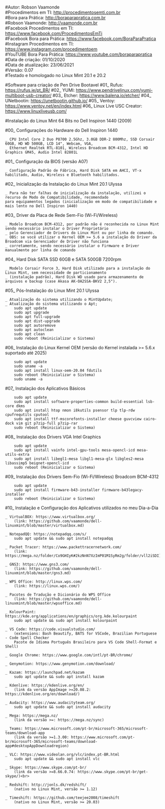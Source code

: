 #Autor: Robson Vaamonde<br>
#Procedimentos em TI: http://procedimentosemti.com.br<br>
#Bora para Prática: http://boraparapratica.com.br<br>
#Robson Vaamonde: http://vaamonde.com.br<br>
#Facebook Procedimentos em TI: https://www.facebook.com/ProcedimentosEmTi<br>
#Facebook Bora para Prática: https://www.facebook.com/BoraParaPratica<br>
#Instagram Procedimentos em TI: https://www.instagram.com/procedimentoem<br>
#YouTUBE Bora Para Prática: https://www.youtube.com/boraparapratica<br>
#Data de criação: 01/10/2020<br>
#Data de atualização: 23/06/2021<br>
#Versão: 0.07<br>
#Testado e homologado no Linux Mint 20.1 e 20.2

#Software para criação de Pen Drive Bootavel
#01_ Rufus: https://rufus.ie/pt_BR/
#02_ YUMI: https://www.pendrivelinux.com/yumi-multiboot-usb-creator/
#03_ Etcher: https://www.balena.io/etcher/
#04_ UNetbootin: https://unetbootin.github.io/
#05_ Ventoy: https://www.ventoy.net/en/index.html
#06_ Linux Live USC Creator: https://www.linuxliveusb.com/

#Instalação do Linux Mint 64 Bits no Dell Inspiron 1440 (2009)

#00_ Configurações do Hardware do Dell Inspiron 1440<br>

	_ CPU Intel Core 2 Duo P8700 2.5Ghz, 3.0GB DDR-2 800Mhz, SSD Corsair 60GB, HD WD 500GB, LCD 14", Webcam, VGA, 
	_ Ethernet Realtek RTL-8101, Wireless Broadcom BCM-4312, Intel HD Graphics GM45, Audio Intel 82801L

#01_ Configuração da BIOS (versão A07)<br>

	_ Configuração Padrão de Fábrica, Hard Disk SATA em AHCI, VT-x habilitado, Audio, Wireless e Bluetooth habilitados.
	
#02_ Inicialização da Instalação do Linux Mint 20.1 Ulyssa<br>

	_ Para não ter falhas de inicialização da instalação, utilizei o recurso de Modo de Compatibilidade, recomendado 
	para equipamentos legados (inicialização em modo de compatibilidade e mais lento no Dell Inspiron 1440)

#03_ Driver da Placa de Rede Sem-Fio (Wi-Fi/Wireless)<br>

	_ Modelo Broadcom BCM-4312, por padrão não é reconhecida no Linux Mint sendo necessário instalar o Driver Proprietário
	_ pelo Gerenciador de Drivers do Linux Mint ou por linha de comando.
	_ OBS: se você utilizar o Kernel OEM >= 5.6 a instalação do Driver da Broadcom via Gerenciador de Driver não funciona
	_ corretamente, sendo necessário instalar o Firmware e Driver manualmente por linha de comando

#04_ Hard Disk SATA SSD 60GB e SATA 500GB 7200rpm<br>

	_ Modelo Corsair Force 3, Hard Disk utilizado para a instalação do Linux Mint, sem necessidade de particionamento 
	_ (instalação padrão), Hard Disk WD usado para armazenamento de arquivos e backup (case Akasa AK-OA2SSA-BKV2 2,5").

#05_ Pós-Instalação do Linux Mint 20.1 Ulyssa<br>

	_ Atualização do sistema utilizando o MintUpdate;
	_ Atualização do sistema utilizando o Apt;
		sudo apt update
		sudo apt upgrade
		sudo apt full-upgrade
		sudo apt dist-upgrade
		sudo apt autoremove
		sudo apt autoclean
		sudo apt clean
		sudo reboot (Reinicializar o Sistema)

#06_ Instalação do Linux Kernel OEM (versão do Kernel instalada >= 5.6.x suportado até 2025)<br>

		sudo apt update
		sudo uname -a
		sudo apt install linux-oem-20.04 fdutils
		sudo reboot (Reinicializar o Sistema)
		sudo uname -a

#07_ Instalação dos Aplicativos Básicos<br>

		sudo apt update
		sudo apt install software-properties-common build-essential lsb-core dkms
		sudo apt install htop nmon i8kutils psensor tlp tlp-rdw cpufrequtils cputool
		sudo apt install ttf-mscorefonts-installer cheese guvcview cairo-dock vim git p7zip-full p7zip-rar
		sudo reboot (Reinicializar o Sistema)

#08_ Instalação dos Drivers VGA Intel Graphics<br>

		sudo apt update
		sudo apt install vainfo intel-gpu-tools mesa-opencl-icd mesa-utils-extra
		sudo apt install libegl1-mesa libgl1-mesa-glx libgles2-mesa libassimp5 beignet-opencl-icd
		sudo reboot (Reinicializar o Sistema)

#09_ Instalação dos Drivers Sem-Fio (Wi-Fi/Wireless) Broadcom BCM-4312<br>

		sudo apt update
		sudo apt install firmware-b43-installer firmware-b43legacy-installer
		sudo reboot (Reinicializar o Sistema)

#10_ Instalação e Configuração dos Aplicativos utilizados no meu Dia-a-Dia<br>

	_ VirtualBOX: https://www.virtualbox.org/
		(link: https://github.com/vaamonde/dell-linuxmint/blob/master/virtualbox.md)

	_ NotepadQQ: https://notepadqq.com/s/
		sudo apt update && sudo apt install notepadqq

	_ Packet Tracer: https://www.packettracernetwork.com/
		(link: https://mega.nz/folder/Co9GHIyK#2kzNnN7XzImP01M1SyRm2g/folder/vll2iSDI)

	_ GNS3: https://www.gns3.com/
		(link: https://github.com/vaamonde/dell-linuxmint/blob/master/gns3.md)

	_ WPS Office: http://linux.wps.com/
		(link: https://linux.wps.com/)

	_ Pacotes de Tradução e Dicionário do WPS Office
		(link: https://github.com/vaamonde/dell-linuxmint/blob/master/wpsoffice.md)

	_ KolourPaint: https://kde.org/applications/en/graphics/org.kde.kolourpaint
		sudo apt update && sudo apt install kolourpaint

	_ VS Code: https://code.visualstudio.com/
		(extensions: Bash Beautify, BATS for VSCode, Brazilian Portuguese - Code Spell Checker 
		Pacote de Idioma Português Brasileiro para VS Code Shell-Format e Shell)

	_ Google Chrome: https://www.google.com/intl/pt-BR/chrome/

	_ Genymotion: https://www.genymotion.com/download/

	_ Kazam: https://launchpad.net/kazam
		sudo apt update && sudo apt install kazam

	_ Kdenlive: https://kdenlive.org/en/
		(link da versão AppImage >=20.08.2: https://kdenlive.org/en/download/)

	_ Audacity: https://www.audacityteam.org/
		sudo apt update && sudo apt install audacity

	_ Mega: https://mega.nz/
		(link da versão >=: https://mega.nz/sync)

	_ Teams: https://www.microsoft.com/pt-br/microsoft-365/microsoft-teams/download-app
		(link da versão >=1.3.00: https://www.microsoft.com/pt-br/microsoft-365/microsoft-teams/download-app#desktopAppDownloadregion)

	_ VLC: https://www.videolan.org/vlc/index.pt-BR.html
		sudo apt update && sudo apt install vlc

	_ Skype: https://www.skype.com/pt-br/
		(link da versão >=8.66.0.74: https://www.skype.com/pt-br/get-skype/)<br>

	_ Redshift: http://jonls.dk/redshift/
		(nativo no Linux Mint, versão >= 1.12)

	_ Timeshift: https://github.com/teejee2008/timeshift
		(nativo no Linux Mint, versão >= 20.03)
